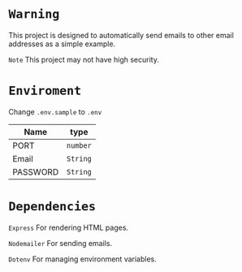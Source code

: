 # `Warning`

This project is designed to automatically send emails to other email addresses as a simple example.

`Note` This project may not have high security.

# `Enviroment`

Change `.env.sample` to `.env`

|Name|type|
|-|-|
|PORT|`number`|
|Email|`String`|
|PASSWORD|`String`|

# `Dependencies`

`Express` For rendering HTML pages.

`Nodemailer` For sending emails.

`Dotenv` For managing environment variables.
